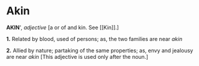 # Akin

**AKIN**', _adjective_ \[a or of and kin. See [[Kin]].\]

**1.** Related by blood, used of persons; as, the two families are near _akin_

**2.** Allied by nature; partaking of the same properties; as, envy and jealousy are near _akin_ \[This adjective is used only after the noun.\]